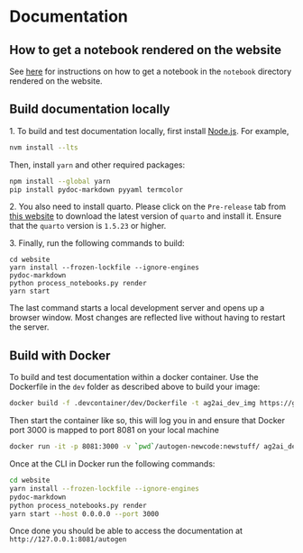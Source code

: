 # Documentation

## How to get a notebook rendered on the website

See [here](https://github.com/microsoft/autogen/blob/main/notebook/contributing.md#how-to-get-a-notebook-displayed-on-the-website) for instructions on how to get a notebook in the `notebook` directory rendered on the website.

## Build documentation locally

1\. To build and test documentation locally, first install [Node.js](https://nodejs.org/en/download/). For example,

```bash
nvm install --lts
```

Then, install `yarn` and other required packages:

```bash
npm install --global yarn
pip install pydoc-markdown pyyaml termcolor
```

2\. You also need to install quarto. Please click on the `Pre-release` tab from [this website](https://quarto.org/docs/download/) to download the latest version of `quarto` and install it. Ensure that the `quarto` version is `1.5.23` or higher.

3\. Finally, run the following commands to build:

```console
cd website
yarn install --frozen-lockfile --ignore-engines
pydoc-markdown
python process_notebooks.py render
yarn start
```

The last command starts a local development server and opens up a browser window.
Most changes are reflected live without having to restart the server.

## Build with Docker

To build and test documentation within a docker container. Use the Dockerfile in the `dev` folder as described above to build your image:

```bash
docker build -f .devcontainer/dev/Dockerfile -t ag2ai_dev_img https://github.com/ag2ai/ag2.git#main
```

Then start the container like so, this will log you in and ensure that Docker port 3000 is mapped to port 8081 on your local machine

```bash
docker run -it -p 8081:3000 -v `pwd`/autogen-newcode:newstuff/ ag2ai_dev_img bash
```

Once at the CLI in Docker run the following commands:

```bash
cd website
yarn install --frozen-lockfile --ignore-engines
pydoc-markdown
python process_notebooks.py render
yarn start --host 0.0.0.0 --port 3000
```

Once done you should be able to access the documentation at `http://127.0.0.1:8081/autogen`
